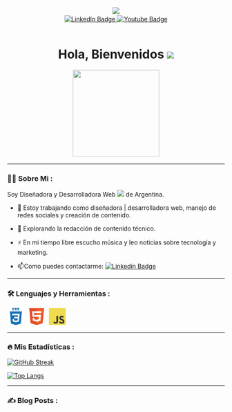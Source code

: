 <div id="header" align="center">
<img src="https://media.giphy.com/media/v1.Y2lkPTc5MGI3NjExc2Nuam1jb3ZqdTVnOHlpdHdqZzkyeHE3aDRwd3h3YmVsNHhycXE2ciZlcD12MV9pbnRlcm5hbF9naWZfYnlfaWQmY3Q9Zw/1XCcD9VLQZ2Io/giphy.gif" width="30%"/>
</div>
<div id="badges" align="center">
  <a href="https://www.linkedin.com/in/luna-bianchi-borches-005801205/">
<img src="https://img.shields.io/badge/LinkedIn-blue?logo=linkedin&logoColor=white&style=for-the-badge" alt="LinkedIn Badge"/>
  </a>
  <a href="https://www.youtube.com/channel/UCQKMTAjck-t99RC4kUqwfIg">
    <img src="https://img.shields.io/badge/YouTube-red?style=for-the-badge&logo=youtube&logoColor=white" alt="Youtube Badge"/>
  </a>
</div>
  <div id="badges" align="center">
    <img src="https://komarev.com/ghpvc/?username=lunabianchib&style=flat-square&color=blue" alt=""/>
    <h1>
  Hola, Bienvenidos
  <img src="https://media.giphy.com/media/hvRJCLFzcasrR4ia7z/giphy.gif" width="30px"/>
</h1>
  </div>
  <div align="center">
  <img src="https://media.giphy.com/media/v1.Y2lkPTc5MGI3NjExM3pwM3BiaHIyOTByZDg1OXBhbGtzZ2dkemlvdmk1d2h5c3VncXZoNCZlcD12MV9pbnRlcm5hbF9naWZfYnlfaWQmY3Q9cw/RN8FdaB6T1bkkI5n4I/giphy.gif" width="200" height="200"/>
</div>

---

### :woman_technologist: Sobre Mi :
Soy Diseñadora y Desarrolladora Web <img src="https://media.giphy.com/media/WUlplcMpOCEmTGBtBW/giphy.gif" width="30"> de Argentina.
- :telescope: Estoy trabajando como diseñadora | desarrolladora web, manejo de redes sociales y creación de contenido.

- :seedling: Explorando la redacción de contenido técnico.

- :zap: En mi tiempo libre escucho música y leo noticias sobre tecnología y marketing.

- :mailbox:Como puedes contactarme: [![Linkedin Badge](https://img.shields.io/badge/-LinkedIn-blue?style=flat&logo=Linkedin&logoColor=white)](https://www.linkedin.com/in/luna-bianchi-borches-005801205/)

---

### :hammer_and_wrench: Lenguajes y Herramientas :
<div>
  <img src="https://github.com/devicons/devicon/blob/master/icons/css3/css3-plain-wordmark.svg"  title="CSS3" alt="CSS" width="40" height="40"/>&nbsp;
  <img src="https://github.com/devicons/devicon/blob/master/icons/html5/html5-original.svg" title="HTML5" alt="HTML" width="40" height="40"/>&nbsp;
  <img src="https://github.com/devicons/devicon/blob/master/icons/javascript/javascript-original.svg" title="JavaScript" alt="JavaScript" width="40" height="40"/>&nbsp;
</div>

---

### :fire: Mis Estadísticas :
[![GitHub Streak](http://github-readme-streak-stats.herokuapp.com?user=lunabianchib&theme=dark&background=000000)](https://git.io/streak-stats)

[![Top Langs](https://github-readme-stats.vercel.app/api/top-langs/?username=lunabianchib&layout=compact&theme=vision-friendly-dark)](https://github.com/anuraghazra/github-readme-stats)

---

### :writing_hand: Blog Posts :
<!-- BLOG-POST-LIST:START -->
<!-- BLOG-POST-LIST:END -->

